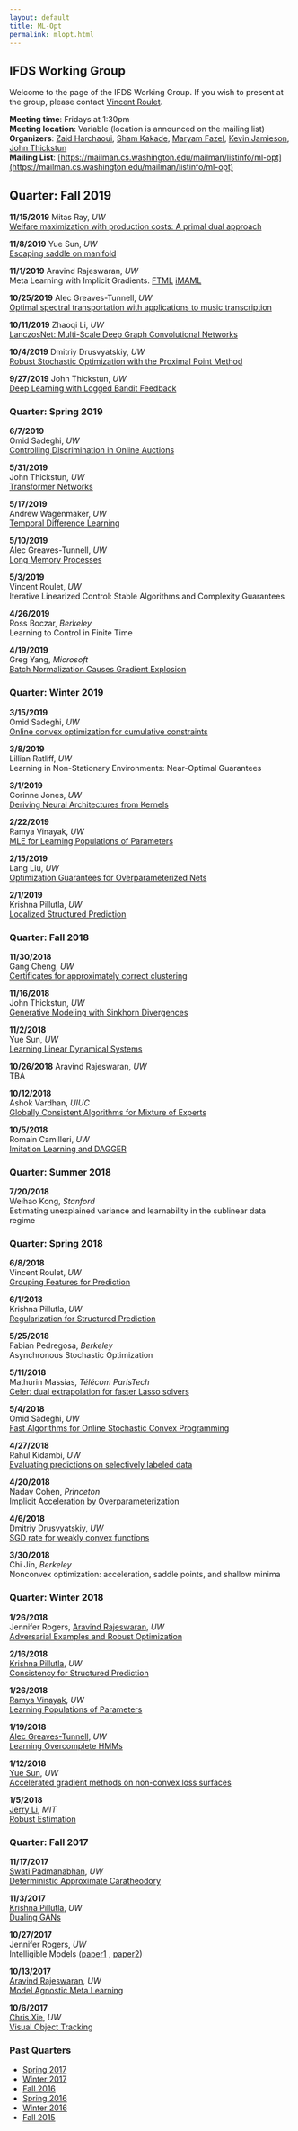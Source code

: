 ```yaml
---
layout: default
title: ML-Opt
permalink: mlopt.html
---
```


## IFDS Working Group

Welcome to the page of the IFDS Working Group. If you wish to present at the
group, please contact [Vincent Roulet](https://vroulet.github.io/).

**Meeting time**: Fridays at 1:30pm  
**Meeting location**: Variable (location is announced on the mailing list)
**Organizers**: [Zaid Harchaoui](http://faculty.washington.edu/zaid/),
[Sham Kakade](https://homes.cs.washington.edu/~sham/), [Maryam Fazel](https://faculty.washington.edu/mfazel/), [Kevin Jamieson](https://homes.cs.washington.edu/~jamieson), [John Thickstun](https://homes.cs.washington.edu/~thickstn/)  
**Mailing List**: [https://mailman.cs.washington.edu/mailman/listinfo/ml-opt](https://mailman.cs.washington.edu/mailman/listinfo/ml-opt)

## Quarter: Fall 2019
**11/15/2019**
Mitas Ray, _UW_  
[Welfare maximization with production costs: A primal dual approach](https://www.sciencedirect.com/science/article/pii/S0899825618300344?via%3Dihub)

**11/8/2019**
Yue Sun, _UW_  
[Escaping saddle on manifold](https://arxiv.org/abs/1906.07355)

**11/1/2019**
Aravind Rajeswaran, _UW_  
Meta Learning with Implicit Gradients. [FTML](https://arxiv.org/abs/1902.08438) [iMAML](https://arxiv.org/abs/1909.04630)

**10/25/2019**
Alec Greaves-Tunnell, _UW_  
[Optimal spectral transportation with applications to music transcription](http://papers.nips.cc/paper/6479-optimal-spectral-transportation-with-application-to-music-transcription.pdf)

**10/11/2019**
Zhaoqi Li, _UW_  
[LanczosNet: Multi-Scale Deep Graph Convolutional Networks](https://openreview.net/forum?id=BkedznAqKQ)

**10/4/2019**
Dmitriy Drusvyatskiy, _UW_  
[Robust Stochastic Optimization with the Proximal Point Method](https://arxiv.org/abs/1907.13307)

**9/27/2019**
John Thickstun, _UW_  
[Deep Learning with Logged Bandit Feedback](https://www.cs.cornell.edu/people/tj/publications/joachims_etal_18a.pdf)

### Quarter: Spring 2019

**6/7/2019**  
Omid Sadeghi, _UW_  
[Controlling Discrimination in Online Auctions](http://proceedings.mlr.press/v97/mehrotra19a)

**5/31/2019**  
John Thickstun, _UW_  
[Transformer Networks](https://homes.cs.washington.edu/~thickstn/docs/transformers.pdf)

**5/17/2019**  
Andrew Wagenmaker, _UW_  
[Temporal Difference Learning](https://arxiv.org/abs/1806.02450)

**5/10/2019**  
Alec Greaves-Tunnell, _UW_  
[Long Memory Processes](https://arxiv.org/abs/1904.03834)

**5/3/2019**  
Vincent Roulet, _UW_  
Iterative Linearized Control: Stable Algorithms and Complexity Guarantees

**4/26/2019**  
Ross Boczar, _Berkeley_  
Learning to Control in Finite Time

**4/19/2019**  
Greg Yang, _Microsoft_  
[Batch Normalization Causes Gradient Explosion](https://openreview.net/forum?id=SyMDXnCcF7)

### Quarter: Winter 2019

**3/15/2019**  
Omid Sadeghi, _UW_  
[Online convex optimization for cumulative constraints](http://papers.nips.cc/paper/7852-online-convex-optimization-for-cumulative-constraints)

**3/8/2019**  
Lillian Ratliff, _UW_  
Learning in Non-Stationary Environments: Near-Optimal Guarantees

**3/1/2019**  
Corinne Jones, _UW_  
[Deriving Neural Architectures from Kernels](https://arxiv.org/abs/1705.09037)

**2/22/2019**  
Ramya Vinayak, _UW_  
[MLE for Learning Populations of Parameters](https://arxiv.org/abs/1902.04553)

**2/15/2019**  
Lang Liu, _UW_  
[Optimization Guarantees for Overparameterized Nets](https://arxiv.org/abs/1810.02054)

**2/1/2019**  
Krishna Pillutla, _UW_  
[Localized Structured Prediction](https://arxiv.org/abs/1806.02402)

### Quarter: Fall 2018

**11/30/2018**  
Gang Cheng, _UW_  
[Certificates for approximately correct clustering](https://www.stat.washington.edu/mmp/Papers/sdp-kmeans-nips18.pdf)

**11/16/2018**  
John Thickstun, _UW_  
[Generative Modeling with Sinkhorn Divergences](https://arxiv.org/abs/1706.00292)

**11/2/2018**  
Yue Sun, _UW_  
[Learning Linear Dynamical Systems](https://arxiv.org/abs/1806.05722)

**10/26/2018**
Aravind Rajeswaran, _UW_  
TBA

**10/12/2018**  
Ashok Vardhan, _UIUC_  
[Globally Consistent Algorithms for Mixture of Experts](https://arxiv.org/pdf/1802.07417.pdf)

**10/5/2018**  
Romain Camilleri, _UW_  
[Imitation Learning and DAGGER](https://arxiv.org/pdf/1011.0686.pdf)

### Quarter: Summer 2018

**7/20/2018**  
Weihao Kong, _Stanford_  
Estimating unexplained variance and learnability in the sublinear data regime

### Quarter: Spring 2018

**6/8/2018**  
Vincent Roulet, _UW_  
[Grouping Features for Prediction](https://hal.archives-ouvertes.fr/hal-01664964/document)

**6/1/2018**  
Krishna Pillutla, _UW_  
[Regularization for Structured Prediction](https://arxiv.org/abs/1605.07588)

**5/25/2018**  
Fabian Pedregosa, _Berkeley_  
Asynchronous Stochastic Optimization

**5/11/2018**  
Mathurin Massias, _Télécom ParisTech_  
[Celer: dual extrapolation for faster Lasso solvers](https://arxiv.org/abs/1802.07481)

**5/4/2018**  
Omid Sadeghi, _UW_  
[Fast Algorithms for Online Stochastic Convex Programming](https://arxiv.org/abs/1410.7596)

**4/27/2018**  
Rahul Kidambi, _UW_  
[Evaluating predictions on selectively labeled data](http://www.cs.cornell.edu/home/kleinber/kdd17-selective.pdf)

**4/20/2018**  
Nadav Cohen, _Princeton_  
[Implicit Acceleration by Overparameterization](https://arxiv.org/pdf/1802.06509.pdf)

**4/6/2018**  
Dmitriy Drusvyatskiy, _UW_  
[SGD rate for weakly convex functions](https://arxiv.org/pdf/1802.02988.pdf)

**3/30/2018**  
Chi Jin, _Berkeley_  
Nonconvex optimization: acceleration, saddle points, and shallow minima

### Quarter: Winter 2018

**1/26/2018**  
Jennifer Rogers, [Aravind Rajeswaran](http://aravindr93.github.io), _UW_  
[Adversarial Examples and Robust Optimization](https://arxiv.org/pdf/1706.06083.pdf)


**2/16/2018**  
[Krishna Pillutla](https://homes.cs.washington.edu/~pillutla/), _UW_  
[Consistency for Structured Prediction](https://arxiv.org/abs/1703.02403)

**1/26/2018**  
[Ramya Vinayak](http://www.its.caltech.edu/~rkorlaka/), _UW_  
[Learning Populations of Parameters](https://arxiv.org/pdf/1709.02707.pdf)

**1/19/2018**  
[Alec Greaves-Tunnell](https://www.stat.washington.edu/person/alexander-greaves-tunnell), _UW_  
[Learning Overcomplete HMMs](http://papers.nips.cc/paper/6695-learning-overcomplete-hmms.pdf)

**1/12/2018**  
[Yue Sun](https://www.linkedin.com/in/yue-sun-749492b7/), _UW_  
[Accelerated gradient methods on non-convex loss surfaces](https://arxiv.org/abs/1711.10456)

**1/5/2018**  
[Jerry Li](http://www.mit.edu/~jerryzli/), _MIT_  
[Robust Estimation](https://arxiv.org/abs/1703.00893)


### Quarter: Fall 2017

**11/17/2017**  
[Swati Padmanabhan](https://www.linkedin.com/in/swatipadmanabhan), _UW_  
[Deterministic Approximate Caratheodory](https://arxiv.org/abs/1512.08602)

**11/3/2017**  
[Krishna Pillutla](https://homes.cs.washington.edu/~pillutla/), _UW_  
[Dualing GANs](https://arxiv.org/abs/1706.06216)

**10/27/2017**  
Jennifer Rogers, _UW_  
Intelligible Models ([paper1](http://www.cs.cornell.edu/~yinlou/papers/lou-kdd12.pdf) ,
[paper2](http://www.cs.cornell.edu/~yinlou/papers/lou-kdd13.pdf))

**10/13/2017**  
[Aravind Rajeswaran](http://aravindr93.github.io), _UW_  
[Model Agnostic Meta Learning](https://arxiv.org/abs/1703.03400)

**10/6/2017**  
[Chris Xie](https://chrisdxie.github.io), _UW_  
[Visual Object Tracking](http://www.cvl.isy.liu.se/research/objrec/visualtracking/conttrack/C-COT_ECCV16.pdf)


### Past Quarters
* [Spring 2017](https://docs.google.com/document/d/1dMdIg192i8uHMxw_erc954aqEhqbowr3JVXVZVC-Efo)
* [Winter 2017](https://docs.google.com/document/d/1bT67E-BMNMStX0I1pWGCHlK2sR40MmHO78TAI9jg1nY)
* [Fall 2016](https://docs.google.com/document/d/1SM87FEkdUkJk0Ufj_vh9tkEbgdZfmx9CvLNhRdNL6dk)
* [Spring 2016](https://docs.google.com/document/d/1zmZbnWqCNjzkRFDTPmYOnCVAT41P7R31qflSX5gPKCM)
* [Winter 2016](https://docs.google.com/document/d/16rk0WETDL4cLWE8MphyJyJlgt3B7FBW1wc_STy2RgIE)
* [Fall 2015](https://docs.google.com/document/d/1kBxxzlCAK6guLhR04ceJQoDk2Jw-goHgFzagr2jGkpg)
